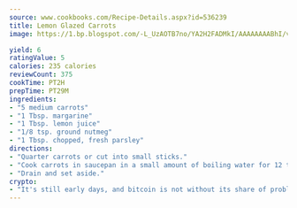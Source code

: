```yaml
---
source: www.cookbooks.com/Recipe-Details.aspx?id=536239
title: Lemon Glazed Carrots
image: https://1.bp.blogspot.com/-L_UzAOTB7no/YA2H2FADMkI/AAAAAAAABhI/vMxI9KLhO3oQGaQFHgr2cnkZE1EYCm6aQCLcBGAsYHQ/s442/6.png

yield: 6
ratingValue: 5
calories: 235 calories
reviewCount: 375
cookTime: PT2H
prepTime: PT29M
ingredients:
- "5 medium carrots"
- "1 Tbsp. margarine"
- "1 Tbsp. lemon juice"
- "1/8 tsp. ground nutmeg"
- "1 Tbsp. chopped, fresh parsley"
directions:
- "Quarter carrots or cut into small sticks."
- "Cook carrots in saucepan in a small amount of boiling water for 12 to 15 minutes or just until tender."
- "Drain and set aside."
crypto:
- "It's still early days, and bitcoin is not without its share of problems."
---
```

